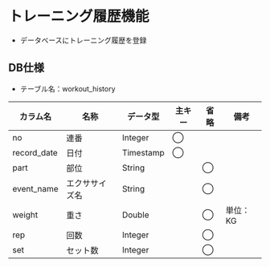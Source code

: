 # トレーニング履歴機能
-   データベースにトレーニング履歴を登録

## DB仕様
-   テーブル名：workout_history

| カラム名    | 名称           | データ型  | 主キー | 省略 | 備考     | 
| ----------- | -------------- | --------- | ------ | ---- | -------- | 
| no          | 連番           | Integer   | ◯     |      |          | 
| record_date | 日付           | Timestamp | ◯     |      |          | 
| part        | 部位           | String    |        | ◯   |          | 
| event_name  | エクササイズ名 | String    |        | ◯   |          | 
| weight      | 重さ           | Double    |        | ◯   | 単位：KG | 
| rep         | 回数           | Integer   |        | ◯   |          | 
| set         | セット数       | Integer   |        | ◯   |          | 
